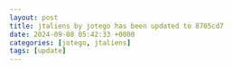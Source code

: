 ```yaml
---
layout: post
title: jtaliens by jotego has been updated to 8765cd7
date: 2024-09-08 05:42:33 +0000
categories: [jotego, jtaliens]
tags: [update]
---
```


